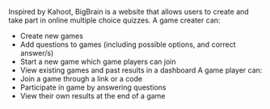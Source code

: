 Inspired by Kahoot, BigBrain is a website that allows users to create and take part in online multiple choice quizzes.
A game creater can:
* Create new games
* Add questions to games (including possible options, and correct answer/s)
* Start a new game which game players can join
* View existing games and past results in a dashboard
A game player can:
* Join a game through a link or a code
* Participate in game by answering questions
* View their own results at the end of a game
